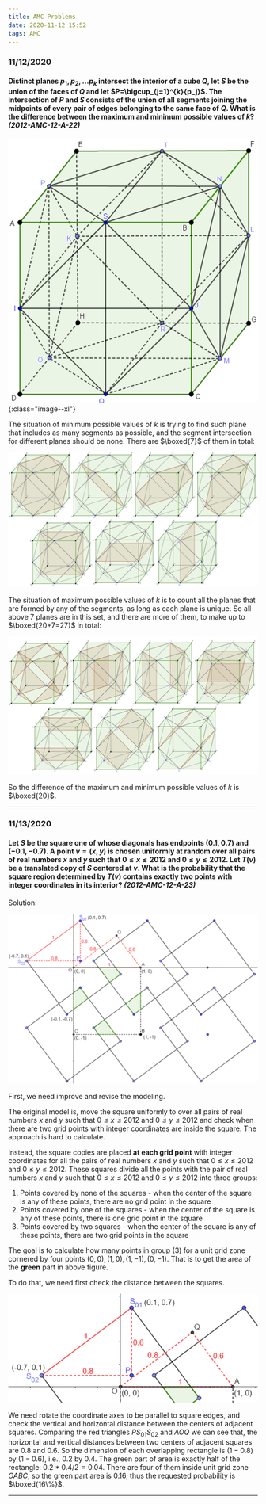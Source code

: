 ```yaml
---
title: AMC Problems
date: 2020-11-12 15:52
tags: AMC
---
```


### 11/12/2020

#### Distinct planes $p_1, p_2, ... p_k$ intersect the interior of a cube $Q$, let $S$ be the union of the faces of $Q$ and let $P=\bigcup_{j=1}^{k}{p_j}$. The intersection of $P$ and $S$ consists of the union of all segments joining the midpoints of every pair of edges belonging to the same face of $Q$. What is the difference between the maximum and minimum possible values of $k$? *(2012-AMC-12-A-22)*

![image-20201116115503868](/assets/images/image-20201116115503868.png){:class="image--xl"}

The situation of minimum possible values of $k$ is trying to find such plane that includes as many segments as possible, and the segment intersection for different planes should be none. There are $\boxed{7}$ of them in total:

![image-20201116111858813](/assets/images/image-20201116111858813.png)

The situation of maximum possible values of $k$ is to count all the planes that are formed by any of the segments, as long as each plane is unique. So all above 7 planes are in this set, and there are more of them, to make up to $\boxed{20+7=27}$ in total:

![image-20201116114622061](/assets/images/image-20201116114622061.png)

So the difference of the maximum and minimum possible values of $k$ is $\boxed{20}$.

---

### 11/13/2020

#### Let $S$ be the square one of whose diagonals has endpoints $(0.1, 0.7)$ and $(-0.1, -0.7)$. A point $v=(x, y)$ is chosen uniformly at random over all pairs of real numbers $x$ and $y$ such that $0 \le x \le 2012$ and $0 \le y \le 2012$. Let $T(v)$ be a translated copy of $S$ centered at $v$. What is the probability that the square region determined by $T(v)$ contains exactly two points with integer coordinates in its interior? *(2012-AMC-12-A-23)*

Solution:

![image-20201117121642941](/assets/images/image-20201117121642941.png)

First, we need improve and revise the modeling.

The original model is, move the square uniformly to over all pairs of real numbers $x$ and $y$ such that $0 \le x \le 2012$ and $0 \le y \le 2012$ and check when there are two grid points with integer coordinates are inside the square. The approach is hard to calculate.

Instead, the square copies are placed **at each grid point** with integer coordinates for all the pairs of real numbers $x$ and $y$ such that $0 \le x \le 2012$ and $0 \le y \le 2012$. These squares divide all the points with the pair of real numbers $x$ and $y$ such that $0 \le x \le 2012$ and $0 \le y \le 2012$ into three groups:

1. Points covered by none of the squares - when the center of the square is any of these points, there are no grid point in the square
2. Points covered by one of the squares - when the center of the square is any of these points, there is one grid point in the square
3. Points covered by two squares - when the center of the square is any of these points, there are two grid points in the square

The goal is to calculate how many points in group (3) for a unit grid zone cornered by four points $(0, 0), (1, 0), (1, -1), (0, -1)$. That is to get the area of the **green** part in above figure.

To do that, we need first check the distance between the squares.

![image-20201117123359151](/assets/images/image-20201117123359151.png)

We need rotate the coordinate axes to be parallel to square edges, and check the vertical and horizontal distance between the centers of adjacent squares. Comparing the red triangles $PS_{01}S_{02}$ and $AOQ$ we can see that, the horizontal and vertical distances between two centers of adjacent squares are $0.8$ and $0.6$. So the dimension of each overlapping rectangle is $(1-0.8)$ by $(1-0.6)$, i.e., $0.2$ by $0.4$. The green part of area is exactly half of the rectangle: $0.2 * 0.4 / 2 = 0.04$. There are four of them inside unit grid zone $OABC$, so the green part area is $0.16$, thus the requested probability is $\boxed{16\%}$.

---
